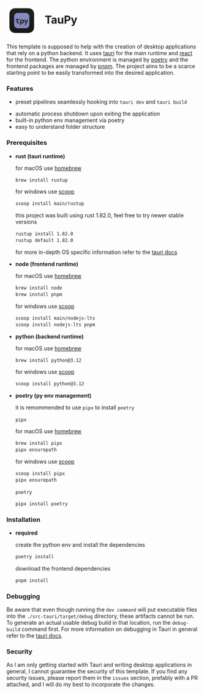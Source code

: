 <h1><img src="./public/taupy.svg" alt="logo" width="80" align="center"/>&nbsp;&nbsp;&nbsp;TauPy</h1>

This template is supposed to help with the creation of desktop applications that rely on a python backend. It uses [tauri](https://tauri.app/) for the main runtime and [react](https://react.dev/) for the frontend. The python environment is managed by [poetry](https://python-poetry.org/) and the frontend packages are managed by [pnpm](https://pnpm.io/). The project aims to be a scarce starting point to be easily transformed into the desired application.

### Features
- preset pipelines seamlessly hooking into `tauri dev` and `tauri build`
<!-- - custom port manager to handle dev and build environments -->
- automatic process shutdown upon exiting the application
- built-in python env management via poetry
- easy to understand folder structure

### Prerequisites
- **rust (tauri runtime)**

    for macOS use [homebrew](https://brew.sh/)
    ```bash
    brew install rustup
    ```
    for windows use [scoop](https://scoop.sh/)
    ```bash
    scoop install main/rustup
    ```
    this project was built using rust 1.82.0, feel free to try newer stable versions
    ```bash
    rustup install 1.82.0
    rustup default 1.82.0
    ```
    for more in-depth OS specific information refer to the [tauri docs](https://tauri.app/start/prerequisites/)

- **node (frontend runtime)**

    for macOS use [homebrew](https://brew.sh/)
    ```bash
    brew install node
    brew install pnpm
    ```
    for windows use [scoop](https://scoop.sh/)
    ```bash
    scoop install main/nodejs-lts
    scoop install nodejs-lts pnpm
    ```


- **python (backend runtime)**

    for macOS use [homebrew](https://brew.sh/)
    ```bash
    brew install python@3.12
    ```
    for windows use [scoop](https://scoop.sh/)
    ```bash
    scoop install python@3.12
    ```

- **poetry (py env management)**

    it is remommended to use `pipx` to install `poetry`

    `pipx`

    for macOS use [homebrew](https://brew.sh/)
    ```bash
    brew install pipx
    pipx ensurepath
    ```
    for windows use [scoop](https://scoop.sh/)
    ```bash
    scoop install pipx
    pipx ensurepath
    ```

    `poetry`

    ```bash
    pipx install poetry
    ```

### Installation

- **required**

    create the python env and install the dependencies
    ```bash
    poetry install
    ```
    download the frontend dependencies
    ```bash
    pnpm install
    ````

### Debugging
Be aware that even though running the `dev command` will put executable files into the `./src-tauri/target/debug` directory, these artifacts cannot be run.
To generate an actual usable debug build in that location, run the `debug-build` command first. For more information on debugging in Tauri in general refer to the [tauri docs](https://tauri.app/develop/debug/).

### Security
As I am only getting started with Tauri and writing desktop applications in general, I cannot guarantee the security of this template. If you find any security issues, please report them in the `issues` section, prefably with a PR attached, and I will do my best to incorporate the changes.
